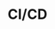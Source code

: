 ---
layout: category
title: CI/CD
permalink: /cicd/
page_path: "/cicd"
pagination:
  enabled: true
  category: cicd
  combine: and
  permalink: /:num/
  per_page: 4
  sort_field: 'title'
  sort_reverse: false
---